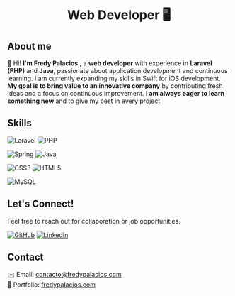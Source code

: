 <h1 align="center">Web Developer 🖥️</h1>

<h2>About me</h2>

👋 Hi! <strong>I'm Fredy Palacios</strong> , a <strong>web developer</strong> with experience in <strong>Laravel (PHP)</strong> and <strong>Java</strong>, passionate about application development and continuous learning. I am currently expanding my skills in Swift for iOS development. <strong>My goal is to bring value to an innovative company</strong> by contributing fresh ideas and a focus on continuous improvement. <strong>I am always eager to learn something new</strong> and to give my best in every project.

<h2>Skills</h2>

![Laravel](https://img.shields.io/badge/laravel-%23FF2D20.svg?style=for-the-badge&logo=laravel&logoColor=white)
![PHP](https://img.shields.io/badge/php-%23777BB4.svg?style=for-the-badge&logo=php&logoColor=white)

![Spring](https://img.shields.io/badge/spring-%236DB33F.svg?style=for-the-badge&logo=spring&logoColor=white)
![Java](https://img.shields.io/badge/java-%23ED8B00.svg?style=for-the-badge&logo=openjdk&logoColor=white)

![CSS3](https://img.shields.io/badge/css3-%231572B6.svg?style=for-the-badge&logo=css3&logoColor=white)
![HTML5](https://img.shields.io/badge/html5-%23E34F26.svg?style=for-the-badge&logo=html5&logoColor=white)

![MySQL](https://img.shields.io/badge/mysql-4479A1.svg?style=for-the-badge&logo=mysql&logoColor=white)


<h2>Let's Connect!</h2>

<p>Feel free to reach out for collaboration or job opportunities.</p>

<a href="https://github.com/fredy-palacios" target="_blank">![GitHub](https://img.shields.io/badge/github-%23121011.svg?style=for-the-badge&logo=github&logoColor=white)</a>
<a href="https://www.linkedin.com/in/fredypalacios/" target="_blank">![LinkedIn](https://img.shields.io/badge/linkedin-%230077B5.svg?style=for-the-badge&logo=linkedin&logoColor=white)
</a>

<h2>Contact</h2>

✉️ Email: <a href="mailto:contacto@fredypalacios.com">contacto@fredypalacios.com</a>
<br>
🚀 Portfolio: <a href="https://www.fredypalacios.com" target="_blank">fredypalacios.com</a>
